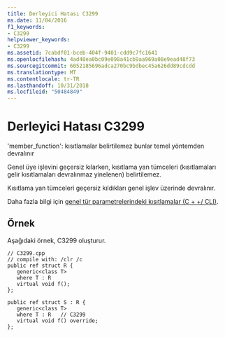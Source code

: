 ```yaml
---
title: Derleyici Hatası C3299
ms.date: 11/04/2016
f1_keywords:
- C3299
helpviewer_keywords:
- C3299
ms.assetid: 7cabdf01-bceb-404f-9401-cdd9c7fc1641
ms.openlocfilehash: 4ad48ea0bc09e098a41cb9aa969a08e9ead48f73
ms.sourcegitcommit: 6052185696adca270bc9bdbec45a626dd89cdcdd
ms.translationtype: MT
ms.contentlocale: tr-TR
ms.lasthandoff: 10/31/2018
ms.locfileid: "50484849"
---
```

# <a name="compiler-error-c3299"></a>Derleyici Hatası C3299

'member_function': kısıtlamalar belirtilemez bunlar temel yöntemden devralınır

Genel üye işlevini geçersiz kılarken, kısıtlama yan tümceleri (kısıtlamaları gelir kısıtlamaları devralınmaz yinelenen) belirtilemez.

Kısıtlama yan tümceleri geçersiz kıldıkları genel işlev üzerinde devralınır.

Daha fazla bilgi için [genel tür parametrelerindeki kısıtlamalar (C + +/ CLI)](../../windows/constraints-on-generic-type-parameters-cpp-cli.md).

## <a name="example"></a>Örnek

Aşağıdaki örnek, C3299 oluşturur.

```
// C3299.cpp
// compile with: /clr /c
public ref struct R {
   generic<class T>
   where T : R
   virtual void f();
};

public ref struct S : R {
   generic<class T>
   where T : R   // C3299
   virtual void f() override;
};
```